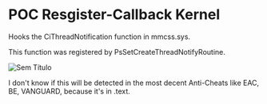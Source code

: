 # POC Resgister-Callback Kernel


Hooks the CiThreadNotification function in mmcss.sys.

This function was registered by PsSetCreateThreadNotifyRoutine.


![Sem Título](https://user-images.githubusercontent.com/29626806/136840273-fa0196ab-f20f-43f3-ae5f-9f5f0b358bc0.png)


I don't know if this will be detected in the most decent Anti-Cheats like EAC, BE, VANGUARD, because it's in .text. 
